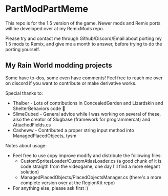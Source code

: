 # PartModPartMeme

This repo is for the 1.5 version of the game. Newer mods and Remix ports will be developed over at my RemixMods repo.

Please try and contact me through Github/Discord/Email about porting my 1.5 mods to Remix, and give me a month to answer, before trying to do the porting yourself.

## My Rain World modding projects

Some have to-dos, some even have comments! Feel free to reach me over on discord if you want to contribute or make derivative works.

Special thanks to:
- Thalber - Lots of contributions in ConcealedGarden and Lizardskin and ShelterBehaviors code :purple_heart:
- SlimeCubed - General advice while I was working on several of these, also the creator of Slugbase (framework for programmercat) and AttachedFields.cs
- Casheww - Contributed a proper string input method into ManagedPlacedObjects, tysm

Notes about usage:
- Feel free to use copy improve modify and distribute the following files:
  - CustomSpritesLoader/CustomAtlasLoader.cs (a good chunk of it is code straigth from the videogame, one day I'll find a more elegant solution)
  - ManagedPlacedObjects/PlacedObjectsManager.cs (there's a more complete version over at the RegionKit repo)
- For anything else, please ask first :)
